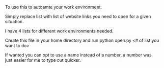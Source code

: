 To use this to autoamte your work environment. 

Simply replace list with list of website links you need to open for a given situation. 

I have 4 lists for different work environments needed. 

Create this file in your home directory and run python open.py <# of list you want to do>

If wanted you can opt to use a name instead of a number, a number was just easier for me to type out quicker. 
